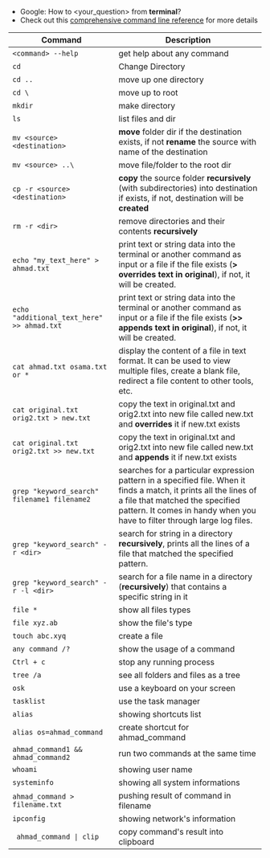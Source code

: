 * Google: How to <your_question> from **terminal**?
* Check out this [comprehensive command line reference](https://ss64.com/) for more details

Command | Description
------------ | ------------
``<command> --help`` | get help about any command
``cd`` | Change Directory
``cd ..`` | move up one directory
``cd \`` | move up to root
``mkdir`` | make directory
``ls`` | list files and dir
``mv <source> <destination>`` | **move** folder dir if the destination exists, if not **rename** the source with name of the destination
``mv <source> ..\`` | move file/folder to the root dir
``cp -r <source> <destination>`` | **copy** the source folder **recursively** (with subdirectories) into destination if exists, if not, destination will be **created**
``rm -r <dir>`` | remove directories and their contents **recursively**
``echo "my_text_here" > ahmad.txt`` | print text or string data into the terminal or another command as input or a file if the file exists (**> overrides text in original**), if not, it will be created.
``echo "additional_text_here" >> ahmad.txt`` | print text or string data into the terminal or another command as input or a file if the file exists (**>> appends text in original**), if not, it will be created.
``cat ahmad.txt osama.txt or *`` | display the content of a file in text format. It can be used to view multiple files, create a blank file, redirect a file content to other tools, etc.
``cat original.txt orig2.txt > new.txt``| copy the text in original.txt and orig2.txt into new file called new.txt and **overrides** it if new.txt exists
``cat original.txt orig2.txt >> new.txt``| copy the text in original.txt and orig2.txt into new file called new.txt and **appends** it if new.txt exists
``grep "keyword_search" filename1 filename2``| searches for a particular expression pattern in a specified file. When it finds a match, it prints all the lines of a file that matched the specified pattern. It comes in handy when you have to filter through large log files.
``grep "keyword_search" -r <dir>``| search for string in a directory **recursively**, prints all the lines of a file that matched the specified pattern. 
``grep "keyword_search" -r -l <dir>``| search for a file name in a directory  (**recursively**) that contains a specific string in it 
``file *``| show all files types
``file xyz.ab``| show the file's type 
``touch abc.xyq``| create a file 
``any command /?``| show the usage of a command 
``Ctrl + c``| stop any running process 
``tree /a``| see all folders and files as a tree 
``osk``| use a keyboard on your screen 
``tasklist``| use the task manager
``alias``| showing shortcuts list 
``alias os=ahmad_command``| create shortcut for ahmad_command
``ahmad_command1 && ahmad_command2``| run two commands at the same time 
``whoami``| showing user name 
``systeminfo``| showing all system informations 
``ahmad_command > filename.txt``| pushing result of command in filename 
``ipconfig``| showing network's information 
<code> ahmad_command &#124; clip </code> |  copy command's result into clipboard


